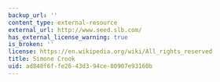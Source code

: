 ```yaml
---
backup_url: ''
content_type: external-resource
external_url: http://www.seed.slb.com/
has_external_license_warning: true
is_broken: ''
license: https://en.wikipedia.org/wiki/All_rights_reserved
title: Simone Crook
uid: ad848f6f-fe26-43d3-94ce-80907e93160b
---
```

